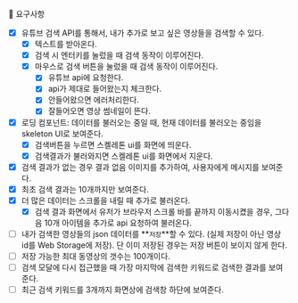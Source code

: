 🎯 요구사항

- [x] 유튜브 검색 API를 통해서, 내가 추가로 보고 싶은 영상들을 검색할 수 있다.
  - [x] 텍스트를 받아온다.
  - [x] 검색 시 엔터키를 눌렀을 때 검색 동작이 이루어진다.
  - [x] 마우스로 검색 버튼을 눌렀을 때 검색 동작이 이루어진다.
    - [x] 유튜브 api에 요청한다.
    - [x] api가 제대로 들어왔는지 체크한다.
    - [x] 안들어왔으면 에러처리한다.
    - [x] 잘들어오면 영상 썸네일이 뜬다.
- [x] 로딩 컴포넌트: 데이터를 불러오는 중일 때, 현재 데이터를 불러오는 중임을 skeleton UI로 보여준다.
  - [x] 검색버튼을 누르면 스켈레톤 ui를 화면에 띄운다.
  - [x] 검색결과가 불러와지면 스켈레톤 ui를 화면에서 지운다.
- [x] 검색 결과가 없는 경우 결과 없음 이미지를 추가하여, 사용자에게 메시지를 보여준다.
- [x] 최초 검색 결과는 10개까지만 보여준다.
- [x] 더 많은 데이터는 스크롤을 내릴 때 추가로 불러온다.
  - [x] 검색 결과 화면에서 유저가 브라우저 스크롤 바를 끝까지 이동시켰을 경우, 그다음 10개 아이템을 추가로 api 요청하여 불러온다.
- [ ] 내가 검색한 영상들의 json 데이터를 **`저장`**할 수 있다. (실제 저장이 아닌 영상 id를 Web Storage에 저장). 단 이미 저장된 경우는 저장 버튼이 보이지 않게 한다.
- [ ] 저장 가능한 최대 동영상의 갯수는 100개이다.
- [ ] 검색 모달에 다시 접근했을 때 가장 마지막에 검색한 키워드로 검색한 결과를 보여준다.
- [ ] 최근 검색 키워드를 3개까지 화면상에 검색창 하단에 보여준다.
